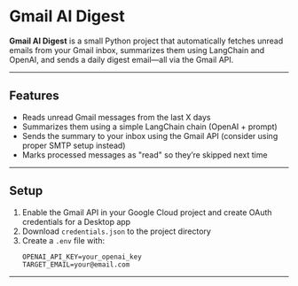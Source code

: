 # Gmail AI Digest

**Gmail AI Digest** is a small Python project that automatically fetches unread emails from your Gmail inbox, summarizes them using LangChain and OpenAI, and sends a daily digest email—all via the Gmail API.

---

## Features

* Reads unread Gmail messages from the last X days
* Summarizes them using a simple LangChain chain (OpenAI + prompt)
* Sends the summary to your inbox using the Gmail API (consider using proper SMTP setup instead)
* Marks processed messages as "read" so they’re skipped next time

---

## Setup

1. Enable the Gmail API in your Google Cloud project and create OAuth credentials for a Desktop app
2. Download `credentials.json` to the project directory
3. Create a `.env` file with:
   ```
   OPENAI_API_KEY=your_openai_key
   TARGET_EMAIL=your@email.com
   ```
---